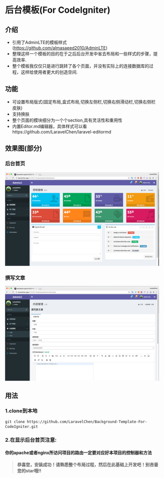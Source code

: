 # 后台模板(For CodeIgniter)

##  介绍
- 引用了AdminLTE的模板样式(https://github.com/almasaeed2010/AdminLTE)
- 整理这样一个模板的目的在于之后后台开发中省去布局和一些样式的步骤，提高效率.
- 整个模板我仅仅只是进行跳转了各个页面，并没有实际上的连接数据库的过程，这样给使用者更大的创造空间.

## 功能
- 可设置布局版式(固定布局,盒式布局,切换左侧栏,切换右侧滑动栏,切换右侧栏皮肤)
- 支持换肤
- 整个页面的模块细分为一个个section,具有灵活性和重用性
- 内置Editor.md编辑器，具体样式可以看https://github.com/LaravelChen/laravel-editormd

## 效果图(部分)
### 后台首页
![image](https://github.com/LaravelChen/Background-Template-For-CodeIgniter/raw/master/resource/githubimg/admin.png)
### 撰写文章
![image](https://github.com/LaravelChen/Background-Template-For-CodeIgniter/raw/master/resource/githubimg/article.png)

##   用法
### 1.clone到本地
```
git clone https://github.com/LaravelChen/Background-Template-For-CodeIgniter.git
```
### 2.在显示后台首页注意:

#### 你的apache或者nginx所访问项目的路由一定要对应好本项目的控制器和方法


> #### 恭喜您，安装成功！请熟悉整个布局过程，然后在此基础上开发吧！别吝啬您的star哦!!